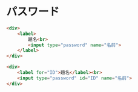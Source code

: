 # パスワード
```html
<div>
	<label>
		題名<br>
		<input type="password" name="名前">
	</label>
</div>
```

```html
<div>
	<label for="ID">題名</label><br>
	<input type="password" id="ID" name="名前">
</div>
```
